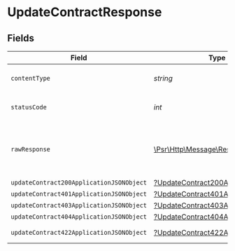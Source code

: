 # UpdateContractResponse


## Fields

| Field                                                                                                        | Type                                                                                                         | Required                                                                                                     | Description                                                                                                  |
| ------------------------------------------------------------------------------------------------------------ | ------------------------------------------------------------------------------------------------------------ | ------------------------------------------------------------------------------------------------------------ | ------------------------------------------------------------------------------------------------------------ |
| `contentType`                                                                                                | *string*                                                                                                     | :heavy_check_mark:                                                                                           | HTTP response content type for this operation                                                                |
| `statusCode`                                                                                                 | *int*                                                                                                        | :heavy_check_mark:                                                                                           | HTTP response status code for this operation                                                                 |
| `rawResponse`                                                                                                | [\Psr\Http\Message\ResponseInterface](https://www.php-fig.org/psr/psr-7/#33-psrhttpmessageresponseinterface) | :heavy_minus_sign:                                                                                           | Raw HTTP response; suitable for custom response parsing                                                      |
| `updateContract200ApplicationJSONObject`                                                                     | [?UpdateContract200ApplicationJSON](../../models/operations/UpdateContract200ApplicationJSON.md)             | :heavy_minus_sign:                                                                                           | OK                                                                                                           |
| `updateContract401ApplicationJSONObject`                                                                     | [?UpdateContract401ApplicationJSON](../../models/operations/UpdateContract401ApplicationJSON.md)             | :heavy_minus_sign:                                                                                           | Unauthenticated                                                                                              |
| `updateContract403ApplicationJSONObject`                                                                     | [?UpdateContract403ApplicationJSON](../../models/operations/UpdateContract403ApplicationJSON.md)             | :heavy_minus_sign:                                                                                           | Forbidden                                                                                                    |
| `updateContract404ApplicationJSONObject`                                                                     | [?UpdateContract404ApplicationJSON](../../models/operations/UpdateContract404ApplicationJSON.md)             | :heavy_minus_sign:                                                                                           | Not Found                                                                                                    |
| `updateContract422ApplicationJSONObject`                                                                     | [?UpdateContract422ApplicationJSON](../../models/operations/UpdateContract422ApplicationJSON.md)             | :heavy_minus_sign:                                                                                           | Invalid data posted                                                                                          |